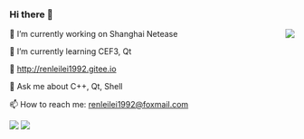 ### Hi there 👋

<img align="right" src="https://gitee.com/Renleilei1992/MyBlogImgBed/raw/master/img_resume/Avatar_small.jpg" />

<!--
**Renleilei1992/Renleilei1992** is a ✨ _special_ ✨ repository because its `README.md` (this file) appears on your GitHub profile.

Here are some ideas to get you started:

- 🔭 I’m currently working on ...
- 🌱 I’m currently learning ...
- 👯 I’m looking to collaborate on ...
- 🤔 I’m looking for help with ...
- 💬 Ask me about ...
- 📫 How to reach me: ...
- 😄 Pronouns: ...
- ⚡ Fun fact: ...
-->

🔭 I’m currently working on Shanghai Netease

🌱 I’m currently learning CEF3, Qt

📃 http://renleilei1992.gitee.io

💬 Ask me about C++, Qt, Shell

📫 How to reach me: renleilei1992@foxmail.com

<img src="https://github-readme-stats.vercel.app/api?username=Renleilei1992&theme=cobalt" />
<img src="https://github-readme-stats.vercel.app/api/top-langs/?username=Renleilei1992&layout=compact" />